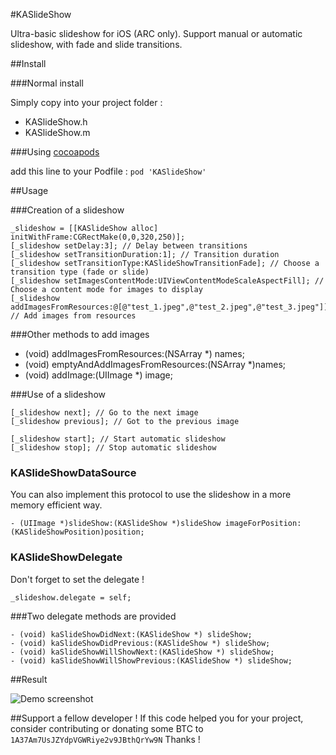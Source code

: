 #KASlideShow

Ultra-basic slideshow for iOS (ARC only). Support manual or automatic slideshow, with fade and slide transitions.

##Install

###Normal install

Simply copy into your project folder :

 * KASlideShow.h
 * KASlideShow.m


###Using [cocoapods](http://cocoapods.org)

add this line to your Podfile :
`pod 'KASlideShow'`

##Usage

###Creation of a slideshow

    _slideshow = [[KASlideShow alloc] initWithFrame:CGRectMake(0,0,320,250)];
    [_slideshow setDelay:3]; // Delay between transitions
    [_slideshow setTransitionDuration:1]; // Transition duration
    [_slideshow setTransitionType:KASlideShowTransitionFade]; // Choose a transition type (fade or slide)
    [_slideshow setImagesContentMode:UIViewContentModeScaleAspectFill]; // Choose a content mode for images to display
    [_slideshow addImagesFromResources:@[@"test_1.jpeg",@"test_2.jpeg",@"test_3.jpeg"]]; // Add images from resources

###Other methods to add images

   - (void) addImagesFromResources:(NSArray *) names;
   - (void) emptyAndAddImagesFromResources:(NSArray *)names;
   - (void) addImage:(UIImage *) image;

###Use of a slideshow

    [_slideshow next]; // Go to the next image
    [_slideshow previous]; // Got to the previous image

    [_slideshow start]; // Start automatic slideshow
    [_slideshow stop]; // Stop automatic slideshow

### KASlideShowDataSource

You can also implement this protocol to use the slideshow in a more memory efficient way.

    - (UIImage *)slideShow:(KASlideShow *)slideShow imageForPosition:(KASlideShowPosition)position;
    
    
### KASlideShowDelegate

Don't forget to set the delegate !

    _slideshow.delegate = self;

###Two delegate methods are provided

    - (void) kaSlideShowDidNext:(KASlideShow *) slideShow;
    - (void) kaSlideShowDidPrevious:(KASlideShow *) slideShow;
    - (void) kaSlideShowWillShowNext:(KASlideShow *) slideShow;
    - (void) kaSlideShowWillShowPrevious:(KASlideShow *) slideShow;

##Result

![Demo screenshot](http://i.imgur.com/QIuoD9P.gif)


##Support a fellow developer !
If this code helped you for your project, consider contributing or donating some BTC to `1A37Am7UsJZYdpVGWRiye2v9JBthQrYw9N`
Thanks !

